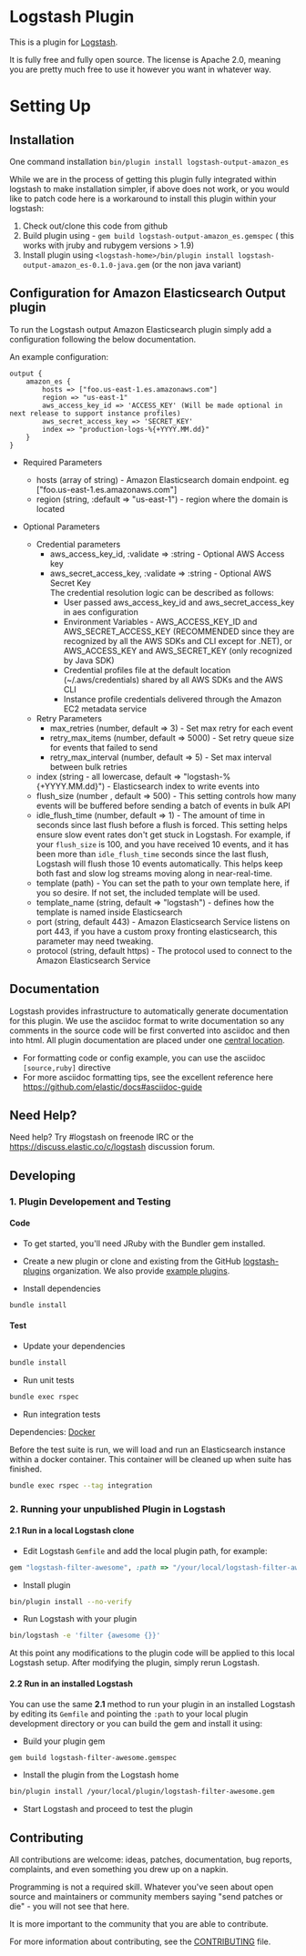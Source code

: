 # Logstash Plugin

This is a plugin for [Logstash](https://github.com/elastic/logstash).

It is fully free and fully open source. The license is Apache 2.0, meaning you are pretty much free to use it however you want in whatever way.

# Setting Up

## Installation
One command installation
`bin/plugin install logstash-output-amazon_es`

While we are in the process of getting this plugin fully integrated within logstash to make installation simpler,
if above does not work, or you would like to patch code here is a workaround to install this plugin within your logstash:

1. Check out/clone this code from github
2. Build plugin using - `gem build logstash-output-amazon_es.gemspec` ( this works with jruby and rubygem versions > 1.9)
3. Install plugin using `<logstash-home>/bin/plugin install logstash-output-amazon_es-0.1.0-java.gem` (or the non java variant)

## Configuration for Amazon Elasticsearch Output plugin

To run the Logstash output Amazon Elasticsearch plugin simply add a configuration following the below documentation.

An example configuration:

	output {
	    amazon_es {
	        hosts => ["foo.us-east-1.es.amazonaws.com"]
	        region => "us-east-1"
			aws_access_key_id => 'ACCESS_KEY' (Will be made optional in next release to support instance profiles)
			aws_secret_access_key => 'SECRET_KEY'
			index => "production-logs-%{+YYYY.MM.dd}"
		}
	}

* Required Parameters
	* hosts (array of string) - Amazon Elasticsearch domain endpoint. eg ["foo.us-east-1.es.amazonaws.com"]
    * region (string, :default => "us-east-1") - region where the domain is located

* Optional Parameters
	* Credential parameters
		* aws_access_key_id, :validate => :string - Optional AWS Access key
		* aws_secret_access_key, :validate => :string - Optional AWS Secret Key  
		   The credential resolution logic can be described as follows:
		   - User passed aws_access_key_id and aws_secret_access_key in aes configuration
		   - Environment Variables - AWS_ACCESS_KEY_ID and AWS_SECRET_ACCESS_KEY
		     (RECOMMENDED since they are recognized by all the AWS SDKs and CLI except for .NET),
		     or AWS_ACCESS_KEY and AWS_SECRET_KEY (only recognized by Java SDK)
		   - Credential profiles file at the default location (~/.aws/credentials) shared by all AWS SDKs and the AWS CLI
		   - Instance profile credentials delivered through the Amazon EC2 metadata service
	* Retry Parameters
		* max_retries (number, default => 3) - Set max retry for each event
		* retry_max_items (number, default => 5000) - Set retry queue size for events that failed to send
		* retry_max_interval (number, default => 5) - Set max interval between bulk retries
	* index (string - all lowercase, default => "logstash-%{+YYYY.MM.dd}") - Elasticsearch index to write events into
	* flush_size (number , default => 500) - This setting controls how many events will be buffered before sending a batch of events in bulk API
	* idle_flush_time (number, default => 1) - The amount of time in seconds since last flush before a flush is forced.
		This setting helps ensure slow event rates don't get stuck in Logstash.
		For example, if your `flush_size` is 100, and you have received 10 events,
		and it has been more than `idle_flush_time` seconds since the last flush,
		Logstash will flush those 10 events automatically.
		This helps keep both fast and slow log streams moving along in near-real-time.
	* template (path) - You can set the path to your own template here, if you so desire. If not set, the included template will be used.
	* template_name (string, default => "logstash") - defines how the template is named inside Elasticsearch
	* port (string, default 443) - Amazon Elasticsearch Service listens on port 443, if you have a custom proxy fronting elasticsearch, this parameter may need tweaking.
	* protocol (string, default https) - The protocol used to connect to the Amazon Elasticsearch Service

## Documentation

Logstash provides infrastructure to automatically generate documentation for this plugin. We use the asciidoc format to write documentation so any comments in the source code will be first converted into asciidoc and then into html. All plugin documentation are placed under one [central location](http://www.elastic.co/guide/en/logstash/current/).

- For formatting code or config example, you can use the asciidoc `[source,ruby]` directive
- For more asciidoc formatting tips, see the excellent reference here https://github.com/elastic/docs#asciidoc-guide

## Need Help?

Need help? Try #logstash on freenode IRC or the https://discuss.elastic.co/c/logstash discussion forum.

## Developing

### 1. Plugin Developement and Testing

#### Code
- To get started, you'll need JRuby with the Bundler gem installed.

- Create a new plugin or clone and existing from the GitHub [logstash-plugins](https://github.com/logstash-plugins) organization. We also provide [example plugins](https://github.com/logstash-plugins?query=example).

- Install dependencies
```sh
bundle install
```

#### Test

- Update your dependencies

```sh
bundle install
```

- Run unit tests

```sh
bundle exec rspec
```

- Run integration tests

Dependencies: [Docker](http://docker.com)

Before the test suite is run, we will load and run an
Elasticsearch instance within a docker container. This container
will be cleaned up when suite has finished.

```sh
bundle exec rspec --tag integration
```

### 2. Running your unpublished Plugin in Logstash

#### 2.1 Run in a local Logstash clone

- Edit Logstash `Gemfile` and add the local plugin path, for example:
```ruby
gem "logstash-filter-awesome", :path => "/your/local/logstash-filter-awesome"
```
- Install plugin
```sh
bin/plugin install --no-verify
```
- Run Logstash with your plugin
```sh
bin/logstash -e 'filter {awesome {}}'
```
At this point any modifications to the plugin code will be applied to this local Logstash setup. After modifying the plugin, simply rerun Logstash.

#### 2.2 Run in an installed Logstash

You can use the same **2.1** method to run your plugin in an installed Logstash by editing its `Gemfile` and pointing the `:path` to your local plugin development directory or you can build the gem and install it using:

- Build your plugin gem
```sh
gem build logstash-filter-awesome.gemspec
```
- Install the plugin from the Logstash home
```sh
bin/plugin install /your/local/plugin/logstash-filter-awesome.gem
```
- Start Logstash and proceed to test the plugin

## Contributing

All contributions are welcome: ideas, patches, documentation, bug reports, complaints, and even something you drew up on a napkin.

Programming is not a required skill. Whatever you've seen about open source and maintainers or community members saying "send patches or die" - you will not see that here.

It is more important to the community that you are able to contribute.

For more information about contributing, see the [CONTRIBUTING](https://github.com/elastic/logstash/blob/master/CONTRIBUTING.md) file.
